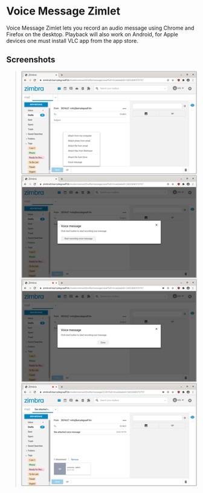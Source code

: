 # Voice Message Zimlet

Voice Message Zimlet lets you record an audio message using Chrome and Firefox on the desktop. Playback will also work on Android, for Apple devices one must install VLC app from the app store.

## Screenshots
> ![](screenshots/1menu.png)
> ![](screenshots/2dialog.png)
> ![](screenshots/3recording.png)
> ![](screenshots/4-done.png)

